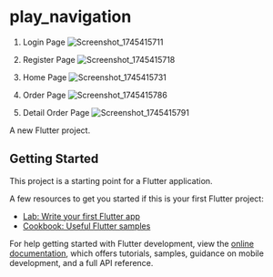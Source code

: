 # play_navigation

1. Login Page
   ![Screenshot_1745415711](https://github.com/user-attachments/assets/691645c7-d652-4711-a4b6-dfb39b7ae4a1)
   
2. Register Page
   ![Screenshot_1745415718](https://github.com/user-attachments/assets/fcfbfb75-6ac4-40f5-ad87-8d99c403a54c)

 3. Home Page
    ![Screenshot_1745415731](https://github.com/user-attachments/assets/7ae704ee-a6a1-420f-88cc-f118d6077aac)

4. Order Page
   ![Screenshot_1745415786](https://github.com/user-attachments/assets/85f67fa5-77a7-48dd-9ece-72010c2ea9f7)

5. Detail Order Page
   ![Screenshot_1745415791](https://github.com/user-attachments/assets/37f499f7-2ad5-4455-bafd-9b5828239aa5)

 
   
A new Flutter project.

## Getting Started

This project is a starting point for a Flutter application.

A few resources to get you started if this is your first Flutter project:

- [Lab: Write your first Flutter app](https://docs.flutter.dev/get-started/codelab)
- [Cookbook: Useful Flutter samples](https://docs.flutter.dev/cookbook)

For help getting started with Flutter development, view the
[online documentation](https://docs.flutter.dev/), which offers tutorials,
samples, guidance on mobile development, and a full API reference.
